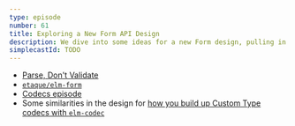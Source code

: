 ```yaml
---
type: episode
number: 61
title: Exploring a New Form API Design
description: We dive into some ideas for a new Form design, pulling in a lot of our favorite Elm techniques to make it safe and intuitive.
simplecastId: TODO
---
```


- [Parse, Don't Validate](https://elm-radio.com/episode/parse-dont-validate/)
- [`etaque/elm-form`](https://package.elm-lang.org/packages/etaque/elm-form/latest/)
- [Codecs episode](https://elm-radio.com/episode/codecs/)
- Some similarities in the design for [how you build up Custom Type codecs with `elm-codec`](https://package.elm-lang.org/packages/miniBill/elm-codec/latest/Codec#custom)
